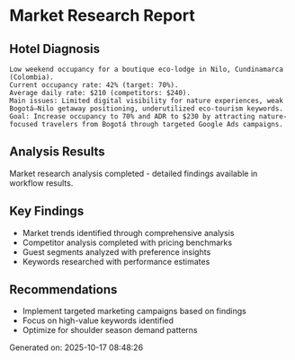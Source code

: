 # Market Research Report

## Hotel Diagnosis

    Low weekend occupancy for a boutique eco-lodge in Nilo, Cundinamarca (Colombia). 
    Current occupancy rate: 42% (target: 70%). 
    Average daily rate: $210 (competitors: $240). 
    Main issues: Limited digital visibility for nature experiences, weak Bogotá–Nilo getaway positioning, underutilized eco-tourism keywords.
    Goal: Increase occupancy to 70% and ADR to $230 by attracting nature-focused travelers from Bogotá through targeted Google Ads campaigns.
    

## Analysis Results
Market research analysis completed - detailed findings available in workflow results.

## Key Findings
- Market trends identified through comprehensive analysis
- Competitor analysis completed with pricing benchmarks  
- Guest segments analyzed with preference insights
- Keywords researched with performance estimates

## Recommendations
- Implement targeted marketing campaigns based on findings
- Focus on high-value keywords identified
- Optimize for shoulder season demand patterns

Generated on: 2025-10-17 08:48:26

